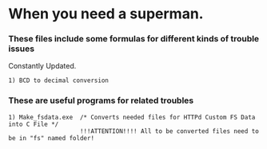 # When you need a superman.

### These files include some formulas for different kinds of trouble issues
  Constantly Updated.

    1) BCD to decimal conversion

  ### These are useful programs for related troubles
    1) Make_fsdata.exe  /* Converts needed files for HTTPd Custom FS Data into C File */
                        !!!ATTENTION!!!! All to be converted files need to be in "fs" named folder!

